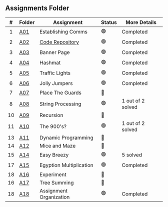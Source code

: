 ##  Assignments Folder

|   #   | Folder | Assignment |    Status  | More Details
| :---: | ----------- | ---------------------- |    ----------- |----------- |
|   1   | <a href="https://docs.google.com/spreadsheets/d/1jAkhTTA8b8BxF5ckkyct44jOz8PNmREB9QxGERVDSeY/edit?usp=sharing">A01</a>     | Establishing Comms    |   🟢  | Completed |
|   2   | <a href="../../../">A02</a>     | <a href="../../../">Code Repository</a>      |    🟢  | Completed   |
|   3   | <a href="A03">A03</a>     | Banner Page    |    🟢  | Completed|
|   4   | <a href="A04">A04</a>    | Hashmat      | 🟢   |  Completed   |
|   5   | <a href="P161">A05</a>    | Traffic Lights      | 🟢   |  Completed   |
|   6   | <a href="A06">A06</a>    | Jolly Jumpers     | 🟢   |  Completed   |
|   7   | <a href="A07">A07</a>    | Place The Guards      | 🔴   |  |
|   8   | <a href="A08">A08</a>    | String Processing      | 🟢   |    1 out of 2 solved  |
|   10   | <a href="A09">A09</a>     | Recursion      | 🔴   |  |
|   11   | <a href="A10">A10</a>    | The 900's?      | 🟢   | 1 out of 2 solved |
|   13   | <a href="A11">A11</a>    | Dynamic Programming      | 🔴   |  |
|   14   | <a href="A12">A12</a>    | Mice and Maze      | 🔴   |  |
|   15   | <a href="A14">A14</a>    | Easy Breezy      | 🟢   |  5 solved   |
|   17   | <a href="A15">A15</a>    | Egyption Multiplication      | 🟢   |  Completed   |
|   18   | <a href="A16">A16</a>    | Experiment      | 🔴   |     |
|   16   | <a href="A17">A17</a>    | Tree Summing      | 🔴   |  |
|   18   | <a href="#">A18</a>    | Assignment Organization      | 🟢   |  Completed   |
